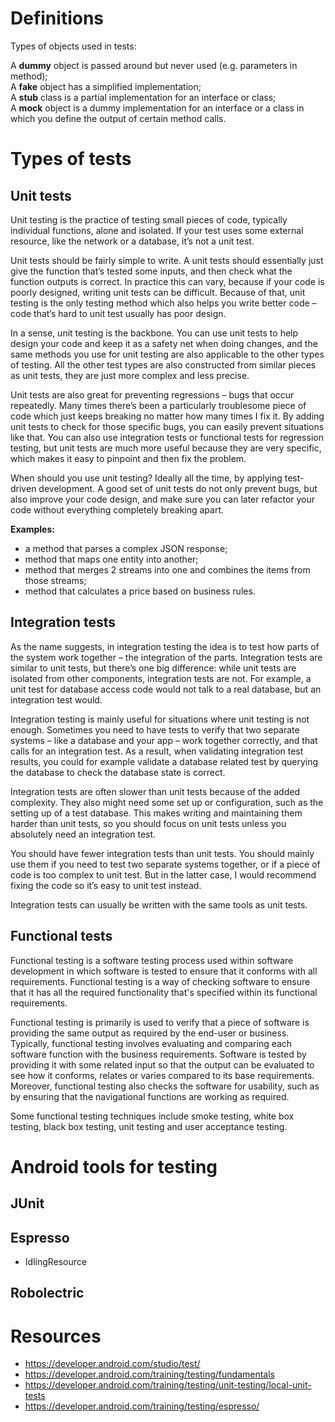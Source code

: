 # Definitions
Types of objects used in tests:

A **dummy** object is passed around but never used (e.g. parameters in method);  
A **fake** object has a simplified implementation;  
A **stub** class is a partial implementation for an interface or class;  
A **mock** object is a dummy implementation for an interface or a class in which you define the output of certain method calls.  

# Types of tests
## Unit tests
Unit testing is the practice of testing small pieces of code, typically individual functions, alone and isolated. If your test uses some external resource, like the network or a database, it’s not a unit test.

Unit tests should be fairly simple to write. A unit tests should essentially just give the function that’s tested some inputs, and then check what the function outputs is correct. In practice this can vary, because if your code is poorly designed, writing unit tests can be difficult. Because of that, unit testing is the only testing method which also helps you write better code – code that’s hard to unit test usually has poor design.

In a sense, unit testing is the backbone. You can use unit tests to help design your code and keep it as a safety net when doing changes, and the same methods you use for unit testing are also applicable to the other types of testing. All the other test types are also constructed from similar pieces as unit tests, they are just more complex and less precise.

Unit tests are also great for preventing regressions – bugs that occur repeatedly. Many times there’s been a particularly troublesome piece of code which just keeps breaking no matter how many times I fix it. By adding unit tests to check for those specific bugs, you can easily prevent situations like that. You can also use integration tests or functional tests for regression testing, but unit tests are much more useful because they are very specific, which makes it easy to pinpoint and then fix the problem.

When should you use unit testing? Ideally all the time, by applying test-driven development. A good set of unit tests do not only prevent bugs, but also improve your code design, and make sure you can later refactor your code without everything completely breaking apart.  

**Examples:**
* a method that parses a complex JSON response;
* method that maps one entity into another;
* method that merges 2 streams into one and combines the items from those streams;
* method that calculates a price based on business rules.
## Integration tests
As the name suggests, in integration testing the idea is to test how parts of the system work together – the integration of the parts. Integration tests are similar to unit tests, but there’s one big difference: while unit tests are isolated from other components, integration tests are not. For example, a unit test for database access code would not talk to a real database, but an integration test would.

Integration testing is mainly useful for situations where unit testing is not enough. Sometimes you need to have tests to verify that two separate systems – like a database and your app – work together correctly, and that calls for an integration test. As a result, when validating integration test results, you could for example validate a database related test by querying the database to check the database state is correct.

Integration tests are often slower than unit tests because of the added complexity. They also might need some set up or configuration, such as the setting up of a test database. This makes writing and maintaining them harder than unit tests, so you should focus on unit tests unless you absolutely need an integration test.

You should have fewer integration tests than unit tests. You should mainly use them if you need to test two separate systems together, or if a piece of code is too complex to unit test. But in the latter case, I would recommend fixing the code so it’s easy to unit test instead.

Integration tests can usually be written with the same tools as unit tests.

## Functional tests
Functional testing is a software testing process used within software development in which software is tested to ensure that it conforms with all requirements. Functional testing is a way of checking software to ensure that it has all the required functionality that's specified within its functional requirements.

Functional testing is primarily is used to verify that a piece of software is providing the same output as required by the end-user or business. Typically, functional testing involves evaluating and comparing each software function with the business requirements. Software is tested by providing it with some related input so that the output can be evaluated to see how it conforms, relates or varies compared to its base requirements. Moreover, functional testing also checks the software for usability, such as by ensuring that the navigational functions are working as required.

Some functional testing techniques include smoke testing, white box testing, black box testing, unit testing and user acceptance testing.

# Android tools for testing
## JUnit


## Espresso
* IdlingResource

## Robolectric


# Resources
* https://developer.android.com/studio/test/
* https://developer.android.com/training/testing/fundamentals
* https://developer.android.com/training/testing/unit-testing/local-unit-tests
* https://developer.android.com/training/testing/espresso/
